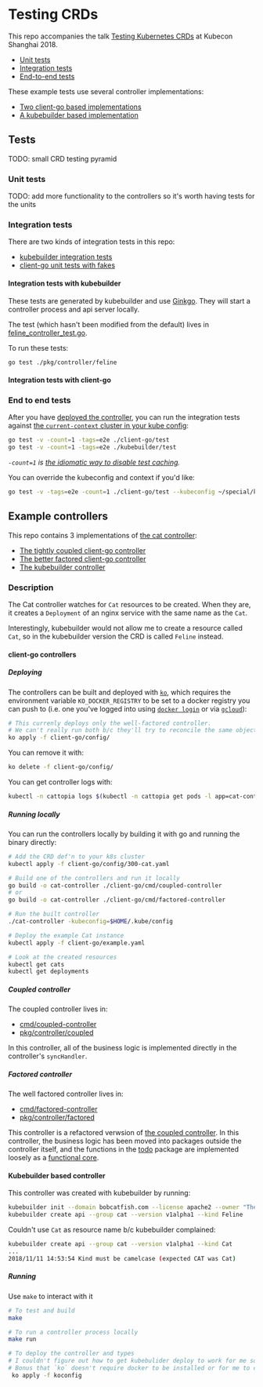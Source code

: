 # Testing CRDs

This repo accompanies the talk [Testing Kubernetes CRDs](https://kccncchina2018english.sched.com/event/FuJa/testing-kubernetes-crds-christie-wilson-google)
at Kubecon Shanghai 2018.

* [Unit tests](#unit-tests)
* [Integration tests](#integration-tests)
* [End-to-end tests](#end-to-end-tests)

These example tests use several controller implementations:

* [Two client-go based implementations](#client-go)
* [A kubebuilder based implementation](#kubebuilder-controller)

## Tests

TODO: small CRD testing pyramid

### Unit tests

TODO: add more functionality to the controllers so it's worth having tests for the units

### Integration tests

There are two kinds of integration tests in this repo:

* [kubebuilder integration tests](#integration-tests-with-kubebuilder)
* [client-go unit tests with fakes](#integration-tests-with-client-go)

#### Integration tests with kubebuilder

These tests are generated by kubebuilder and use [Ginkgo](https://github.com/onsi/ginkgo).
They will start a controller process and api server locally.

The test (which hasn't been modified from the default) lives in
[feline_controller_test.go](kubebuilder/pkg/controller/feline/feline_controller_test.go).

To run these tests:

```bash
go test ./pkg/controller/feline
```

#### Integration tests with client-go

### End to end tests

After you have [deployed the controller](#deploying), you can run the integration tests against
[the `current-context` cluster in your kube config](https://kubernetes.io/docs/concepts/configuration/organize-cluster-access-kubeconfig/):

```bash
go test -v -count=1 -tags=e2e ./client-go/test
go test -v -count=1 -tags=e2e ./kubebuilder/test
```

_`-count=1` is [the idiomatic way to disable test caching](https://golang.org/doc/go1.10#test)._

You can override the kubeconfig and context if you'd like:

```bash
go test -v -tags=e2e -count=1 ./client-go/test --kubeconfig ~/special/kubeconfig --cluster myspecialcluster
```
## Example controllers

This repo contains 3 implementations of [the cat controller](#description):

* [The tightly coupled client-go controller](#coupled-controller)
* [The better factored client-go controller](#factored-controller)
* [The kubebuilder controller](#kubebuilder)

### Description

The Cat controller watches for `Cat` resources to be created. When they are, it creates a `Deployment` of an
nginx service with the same name as the `Cat`.

Interestingly, kubebuilder would not allow me to create a resource called `Cat`, so in the kubebuilder version
the CRD is called `Feline` instead.

#### client-go controllers

##### Deploying

The controllers can be built and deployed with [`ko`](https://github.com/google/go-containerregistry/tree/master/cmd/ko),
which requires the environment variable `KO_DOCKER_REGISTRY` to be set to
a docker registry you can push to (i.e. one you've logged into using [`docker login`](https://docs.docker.com/engine/reference/commandline/login/)
or via [`gcloud`](https://cloud.google.com/container-registry/docs/advanced-authentication)):

```bash
# This currenly deploys only the well-factored controller.
# We can't really run both b/c they'll try to reconcile the same objects.
ko apply -f client-go/config/
```

You can remove it with:

```bash
ko delete -f client-go/config/
```

You can get controller logs with:

```bash
kubectl -n cattopia logs $(kubectl -n cattopia get pods -l app=cat-controller -o name)
```

##### Running locally

You can run the controllers locally by building it with go and running the binary directly:

```bash
# Add the CRD def'n to your k8s cluster
kubectl apply -f client-go/config/300-cat.yaml

# Build one of the controllers and run it locally
go build -o cat-controller ./client-go/cmd/coupled-controller
# or 
go build -o cat-controller ./client-go/cmd/factored-controller

# Run the built controller
./cat-controller -kubeconfig=$HOME/.kube/config

# Deploy the example Cat instance
kubectl apply -f client-go/example.yaml

# Look at the created resources
kubectl get cats
kubectl get deployments
```

##### Coupled controller

The coupled controller lives in:

* [cmd/coupled-controller](cmd/coupled-controller)
* [pkg/controller/coupled](pkg/controller/coupled)

In this controller, all of the business logic is implemented directly in the controller's `syncHandler`.

##### Factored controller

The well factored controller lives in:

* [cmd/factored-controller](cmd/factored-controller)
* [pkg/controller/factored](pkg/controller/factored)

This controller is a refactored verwsion of [the coupled controller](#coupled-controller). 
In this controller, the business logic has been moved into packages outside the controller
itself, and the functions in the [todo](TODO) package are implemented loosely as a
[functional core](https://www.destroyallsoftware.com/screencasts/catalog/functional-core-imperative-shell).

#### Kubebuilder based controller

This controller was created with kubebuilder by running:

```bash
kubebuilder init --domain bobcatfish.com --license apache2 --owner "The Kubernetes authors"
kubebuilder create api --group cat --version v1alpha1 --kind Feline
```

Couldn't use `Cat` as resource name b/c kubebuilder complained:

```bash
kubebuilder create api --group cat --version v1alpha1 --kind Cat
...
2018/11/11 14:53:54 Kind must be camelcase (expected CAT was Cat)
```

##### Running

Use `make` to interact with it

```bash
# To test and build
make

# To run a controller process locally
make run

# To deploy the controller and types
# I couldn't figure out how to get kubebulider deploy to work for me so for now I'll use `ko`
# Bonus that `ko` doesn't require docker to be installed or for me to change anything manually
 ko apply -f koconfig
```